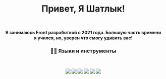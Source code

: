 <p>
  <h1 align="center"><b>Привет, Я Шатлык!</h1>
</p>
<p align="center">
</p>
<br />

<p align="center">Я занимаюсь Front разработкой с 2021 года. Большую часть времени я учился, но, уверен что смогу удивить вас! </p>

<h3 align="center"> 👩‍💻 Языки и инструменты</h3>

<br />

<p align="center">
<img src="https://img.shields.io/badge/-javascript-F7DF1E?&style=for-the-badge&logo=javascript&logoColor=black" />
<img src="https://img.shields.io/badge/VUE-38B2AC?style=for-the-badge&logo=vue.js&logoColor=white" />
<img src="https://img.shields.io/badge/github-%23121011.svg?style=for-the-badge&logo=github&logoColor=white" />
<img src="https://img.shields.io/badge/-css3-1572B6?&style=for-the-badge&logo=css3&logoColor=white" />
<img src="https://img.shields.io/badge/Tailwind-38B2AC?style=for-the-badge&logo=tailwind-css&logoColor=white" />
<img src="https://img.shields.io/badge/-Git-F05032?&style=for-the-badge&logo=git&logoColor=white" />  
</p>
